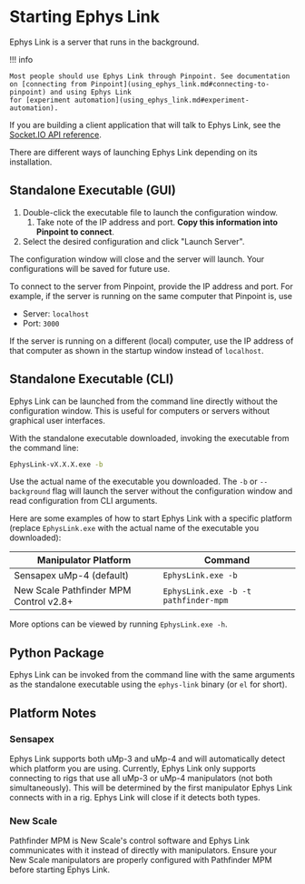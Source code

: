 # Starting Ephys Link

Ephys Link is a server that runs in the background.

!!! info

    Most people should use Ephys Link through Pinpoint. See documentation
    on [connecting from Pinpoint](using_ephys_link.md#connecting-to-pinpoint) and using Ephys Link
    for [experiment automation](using_ephys_link.md#experiment-automation).

If you are building a client application that will talk to Ephys Link, see
the [Socket.IO API reference](../development/socketio_api.md).

There are different ways of launching Ephys Link depending on its installation.

## Standalone Executable (GUI)

1. Double-click the executable file to launch the configuration window.
    1. Take note of the IP address and port. **Copy this information into Pinpoint to connect**.
2. Select the desired configuration and click "Launch Server".

The configuration window will close and the server will launch. Your configurations will be saved for future use.

To connect to the server from Pinpoint, provide the IP address and port. For example, if the server is running on the
same computer that Pinpoint is, use

- Server: `localhost`
- Port: `3000`

If the server is running on a different (local) computer, use the IP address of that computer as shown in the startup
window instead of `localhost`.

## Standalone Executable (CLI)

Ephys Link can be launched from the command line directly without the
configuration window. This is useful for computers
or servers without graphical user interfaces.

With the standalone executable downloaded, invoking the executable from the
command line:

```bash
EphysLink-vX.X.X.exe -b
```

Use the actual name of the executable you downloaded. The `-b` or `--background` flag will launch the server without the
configuration window and read configuration from CLI arguments.

Here are some examples of how to start Ephys Link with a specific platform (replace `EphysLink.exe` with the actual name
of the executable you downloaded):

| Manipulator Platform                   | Command                              |
|----------------------------------------|--------------------------------------|
| Sensapex uMp-4 (default)               | `EphysLink.exe -b`                   |
| New Scale Pathfinder MPM Control v2.8+ | `EphysLink.exe -b -t pathfinder-mpm` |

More options can be viewed by running `EphysLink.exe -h`.

## Python Package

Ephys Link can be invoked from the command line with the same arguments as the standalone executable using the
`ephys-link` binary (or `el` for short).

## Platform Notes

### Sensapex

Ephys Link supports both uMp-3 and uMp-4 and will automatically detect which platform you are using. Currently, Ephys
Link only supports connecting to rigs that use all uMp-3 or uMp-4 manipulators (not both simultaneously). This will be
determined by the first manipulator Ephys Link connects with in a rig. Ephys Link will close if it detects both types.

### New Scale

Pathfinder MPM is New Scale's control software and Ephys Link communicates with it instead of
directly with manipulators. Ensure your New Scale manipulators are properly configured with Pathfinder MPM before
starting Ephys Link.